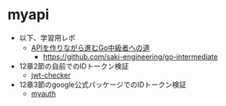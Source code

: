 # myapi

- 以下、学習用レポ
  - [APIを作りながら進むGo中級者への道](https://techbookfest.org/product/jXDAEU1dR53kbZkgtDm9zx?productVariantID=dvjtgpjw8VDTXNqKaanTVi)
    - <https://github.com/saki-engineering/go-intermediate>
- 12章2節の自前でのIDトークン検証
  - [jwt-checker](https://github.com/MatsuoTakuro/jwt-checker)
- 12章3節のgoogle公式パッケージでのIDトークン検証
  - [myauth](https://github.com/MatsuoTakuro/myauth)
